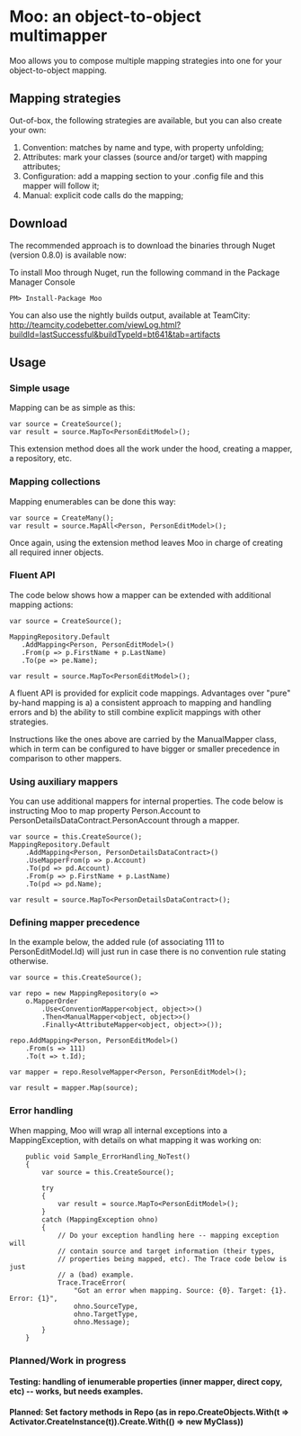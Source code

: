 Moo: an object-to-object multimapper
====================================

Moo allows you to compose multiple mapping strategies into one for your object-to-object mapping.

Mapping strategies
------------------

Out-of-box, the following strategies are available, but you can also create your own:

1. Convention: matches by name and type, with property unfolding;
2. Attributes: mark your classes (source and/or target) with mapping attributes;
3. Configuration: add a mapping section to your .config file and this mapper will follow it;
4. Manual: explicit code calls do the mapping;

Download
--------

The recommended approach is to download the binaries through Nuget (version 0.8.0) is available now:

To install Moo through Nuget, run the following command in the Package Manager Console

	PM> Install-Package Moo

You can also use the nightly builds output, available at TeamCity:
http://teamcity.codebetter.com/viewLog.html?buildId=lastSuccessful&buildTypeId=bt641&tab=artifacts

Usage
-----

### Simple usage

Mapping can be as simple as this:

    var source = CreateSource();
    var result = source.MapTo<PersonEditModel>();

This extension method does all the work under the hood, creating a mapper, a repository, etc.

### Mapping collections

Mapping enumerables can be done this way:

    var source = CreateMany();
    var result = source.MapAll<Person, PersonEditModel>();

Once again, using the extension method leaves Moo in charge of creating all required inner objects.

### Fluent API

The code below shows how a mapper can be extended with additional mapping actions:

    var source = CreateSource();
    
    MappingRepository.Default
       .AddMapping<Person, PersonEditModel>()
       .From(p => p.FirstName + p.LastName)
       .To(pe => pe.Name);

    var result = source.MapTo<PersonEditModel>();

A fluent API is provided for explicit code mappings. Advantages over "pure" by-hand mapping is a) a consistent approach to mapping and handling errors and b) the ability to still combine explicit mappings with other strategies.

Instructions like the ones above are carried by the ManualMapper class, which in term can be configured to have bigger or smaller precedence in comparison to other mappers.

### Using auxiliary mappers

You can use additional mappers for internal properties. The code below is instructing Moo to map property Person.Account to PersonDetailsDataContract.PersonAccount through a mapper. 

    var source = this.CreateSource();
    MappingRepository.Default
        .AddMapping<Person, PersonDetailsDataContract>()
        .UseMapperFrom(p => p.Account)
        .To(pd => pd.Account)
        .From(p => p.FirstName + p.LastName)
        .To(pd => pd.Name);

    var result = source.MapTo<PersonDetailsDataContract>();

### Defining mapper precedence

In the example below, the added rule (of associating 111 to PersonEditModel.Id) will just run in case there is no convention rule stating otherwise.

    var source = this.CreateSource();

    var repo = new MappingRepository(o =>
        o.MapperOrder
            .Use<ConventionMapper<object, object>>()
            .Then<ManualMapper<object, object>>()
            .Finally<AttributeMapper<object, object>>());

    repo.AddMapping<Person, PersonEditModel>()
        .From(s => 111)
        .To(t => t.Id);

    var mapper = repo.ResolveMapper<Person, PersonEditModel>();

    var result = mapper.Map(source);

### Error handling

When mapping, Moo will wrap all internal exceptions into a MappingException, with details on what mapping it was working on:

        public void Sample_ErrorHandling_NoTest()
        {
            var source = this.CreateSource();

            try
            {
                var result = source.MapTo<PersonEditModel>();
            }
            catch (MappingException ohno)
            {
                // Do your exception handling here -- mapping exception will 
				// contain source and target information (their types, 
				// properties being mapped, etc). The Trace code below is just
				// a (bad) example.
                Trace.TraceError(
                    "Got an error when mapping. Source: {0}. Target: {1}. Error: {1}",
                    ohno.SourceType,
                    ohno.TargetType,
                    ohno.Message);
            }
        }

### Planned/Work in progress

#### Testing: handling of ienumerable properties (inner mapper, direct copy, etc) -- works, but needs examples.

#### Planned: Set factory methods in Repo (as in repo.CreateObjects.With(t => Activator.CreateInstance(t)).Create<MyClass>.With(() => new MyClass)) 

